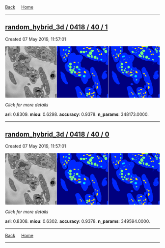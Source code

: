 
[Back](..)&nbsp;&nbsp;&nbsp;&nbsp;&nbsp;[Home](https://leapmanlab.github.io/snapshots)

---

<div class="summary"><a href="1"><h2>random_hybrid_3d / 0418 / 40 / 1</h2></a><p>Created 07 May 2019, 11:57:01
</p><a href="1"><img src="1/media/summary.png" align="center"></a><p>
<i>Click for more details</i>
</p></div>

**ari**: 0.8309. **miou**: 0.6298. **accuracy**: 0.9378. **n_params**: 348173.0000. 

---

<div class="summary"><a href="0"><h2>random_hybrid_3d / 0418 / 40 / 0</h2></a><p>Created 07 May 2019, 11:57:01
</p><a href="0"><img src="0/media/summary.png" align="center"></a><p>
<i>Click for more details</i>
</p></div>

**ari**: 0.8308. **miou**: 0.6302. **accuracy**: 0.9378. **n_params**: 349594.0000. 

---

[Back](..)&nbsp;&nbsp;&nbsp;&nbsp;&nbsp;[Home](https://leapmanlab.github.io/snapshots)

---